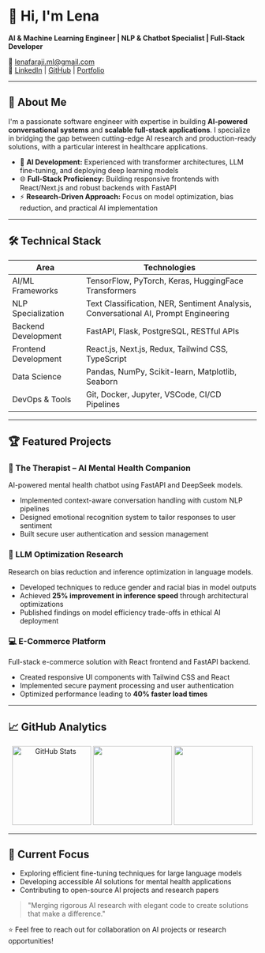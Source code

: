 # 👋 Hi, I'm Lena

**AI & Machine Learning Engineer | NLP & Chatbot Specialist | Full-Stack Developer**

📧 lenafaraji.ml@gmail.com  
🔗 [LinkedIn](https://www.linkedin.com/in/lenafaraji) | [GitHub](https://github.com/fatemefaraji) | [Portfolio](#) <!-- Add your portfolio link here -->

---

## 🚀 About Me
I'm a passionate software engineer with expertise in building **AI-powered conversational systems** and **scalable full-stack applications**. I specialize in bridging the gap between cutting-edge AI research and production-ready solutions, with a particular interest in healthcare applications.

- 🤖 **AI Development:** Experienced with transformer architectures, LLM fine-tuning, and deploying deep learning models  
- 🌐 **Full-Stack Proficiency:** Building responsive frontends with React/Next.js and robust backends with FastAPI  
- ⚡ **Research-Driven Approach:** Focus on model optimization, bias reduction, and practical AI implementation  

---

## 🛠️ Technical Stack

| Area                  | Technologies                                                                 |
|-----------------------|-----------------------------------------------------------------------------|
| AI/ML Frameworks       | TensorFlow, PyTorch, Keras, HuggingFace Transformers                        |
| NLP Specialization     | Text Classification, NER, Sentiment Analysis, Conversational AI, Prompt Engineering |
| Backend Development    | FastAPI, Flask, PostgreSQL, RESTful APIs                                     |
| Frontend Development   | React.js, Next.js, Redux, Tailwind CSS, TypeScript                           |
| Data Science           | Pandas, NumPy, Scikit-learn, Matplotlib, Seaborn                             |
| DevOps & Tools         | Git, Docker, Jupyter, VSCode, CI/CD Pipelines                                |

---

## 🏆 Featured Projects

### 🧠 The Therapist – AI Mental Health Companion
AI-powered mental health chatbot using FastAPI and DeepSeek models.
- Implemented context-aware conversation handling with custom NLP pipelines  
- Designed emotional recognition system to tailor responses to user sentiment  
- Built secure user authentication and session management  

### 🤖 LLM Optimization Research
Research on bias reduction and inference optimization in language models.
- Developed techniques to reduce gender and racial bias in model outputs  
- Achieved **25% improvement in inference speed** through architectural optimizations  
- Published findings on model efficiency trade-offs in ethical AI deployment  

### 💻 E-Commerce Platform
Full-stack e-commerce solution with React frontend and FastAPI backend.
- Created responsive UI components with Tailwind CSS and React  
- Implemented secure payment processing and user authentication  
- Optimized performance leading to **40% faster load times**  

---

## 📈 GitHub Analytics
<p align="center">
  <img src="https://github-readme-stats.vercel.app/api?username=fatemefaraji&show_icons=true&count_private=true&hide_border=true&theme=radical" alt="GitHub Stats" height="160"/> 
  <img src="https://github-readme-stats.vercel.app/api/top-langs/?username=fatemefaraji&layout=compact&hide_border=true&theme=radical" height="160"/> 
  <img src="https://github-readme-streak-stats.herokuapp.com/?user=fatemefaraji&theme=radical&hide_border=true" height="160"/> 
</p>

---

## 🌱 Current Focus
- Exploring efficient fine-tuning techniques for large language models  
- Developing accessible AI solutions for mental health applications  
- Contributing to open-source AI projects and research papers  

> "Merging rigorous AI research with elegant code to create solutions that make a difference."

⭐ Feel free to reach out for collaboration on AI projects or research opportunities!
